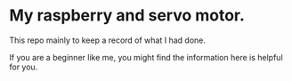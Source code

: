 # My raspberry and servo motor.

This repo mainly to keep a record of what I had done. 

If you are a beginner like me, you might find the information here is helpful for you.
